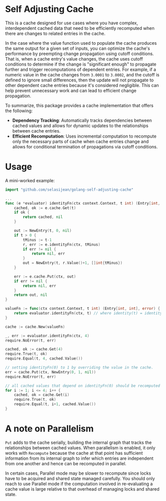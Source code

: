 # Self Adjusting Cache

This is a cache designed for use cases where you have complex, interdependent cached data that need to be efficiently recomputed when there are changes to related entries in the cache.

In the case where the value function used to populate the cache produces the same output for a given set of inputs, you can optimize the cache's performance by preempting change propagation using cutoff conditions. That is, when a cache entry's value changes, the cache uses cutoff conditions to determine if the change is "significant enough" to propagate further and trigger recomputations of dependent entries. For example, if a numeric value in the cache changes from `3.0001` to `3.0002`, and the cutoff is defined to ignore small differences, then the update will not propagate to other dependent cache entries because it's considered negligible. This can help prevent unnecessary work and can lead to efficient change propagation.

To summarize, this package provides a cache implementation that offers the following:

- **Dependency Tracking**: Automatically tracks dependencies between cached values and allows for dynamic updates to the relationships between cache entries.
- **Efficient Recomputation**: Uses incremental computation to recompute only the necessary parts of cache when cache entries change and allows for conditional termination of propagations via cutoff conditions.

# Usage

A mini-worked example:

```go
import "github.com/selasijean/golang-self-adjusting-cache"

...
func (e *evaluator) identityFn(ctx context.Context, t int) (Entry[int, int], error) {
	cached, ok := e.cache.Get(t)
	if ok {
		return cached, nil
	}

	out := NewEntry(t, 0, nil)
	if t > 0 {
		tMinus := t-1
		r, err := e.identityFn(ctx, tMinus)
		if err != nil {
			return nil, err
		}
		out = NewEntry(t, r.Value()+1, []int{tMinus})
	}

	err := e.cache.Put(ctx, out)
	if err != nil {
		return nil, err
	}
	return out, nil
}

valueFn := func(ctx context.Context, t int) (Entry[int, int], error) {
	return evaluator.identityFn(ctx, t) // where identity(t) = identity(t-1) + 1 where identity(0) = 0.
}

cache := cache.New(valueFn)

_, err := evaluator.identityFn(ctx, 4)
require.NoError(t, err)

cached, ok := cache.Get(4)
require.True(t, ok)
require.Equal(t, 4, cached.Value())

// setting identityFn(0) to 1 by overriding the value in the cache.
err = cache.Put(ctx, NewEntry(0, 1, nil))
require.NoError(t, err)

// all cached values that depend on identityFn(0) should be recomputed and their values offset by 1.
for i := 1; i <= 4; i++ {
	cached, ok = cache.Get(i)
	require.True(t, ok)
	require.Equal(t, i+1, cached.Value())
}

```

# A note on Parallelism

`Put` adds to the cache serially, building the internal graph that tracks the relationships between cached values. When parallelism is enabled, it only works with `Recompute` because the cache at that point has sufficient information from its internal graph to infer which entries are independent from one another and hence can be recomputed in parallel.

In certain cases, Parallel mode may be slower to recompute since locks have to be acquired and shared state managed carefully. You should only reach to use Parallel mode if the computation involved in re-evaluating a cache value is large relative to that overhead of managing locks and shared state.
